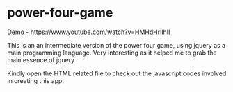 # power-four-game

Demo - https://www.youtube.com/watch?v=HMHdHrlIhII

This is an an intermediate version of the power four game, using jquery as a main programming language. Very interesting as it helped me to grab the main essence of jquery

Kindly open the HTML related file to check out the javascript codes involved in creating this app.
